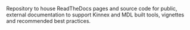 Repository to house ReadTheDocs pages and source code for public, external documentation to support Kinnex and MDL built tools, vignettes and recommended best practices.
